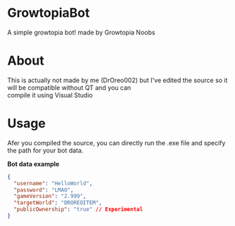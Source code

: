 # GrowtopiaBot
A simple growtopia bot! made by Growtopia Noobs

# About
This is actually not made by me (DrOreo002) but I've edited the source so it will be compatible without QT and you can  
compile it using Visual Studio  

# Usage
Afer you compiled the source, you can directly run the .exe file and specify the path for your bot data.

**Bot data example**  
```json
{
  "username": "HelloWorld",
  "password": "LMAO",
  "gameVersion": "2.999",
  "targetWorld": "DROREOITEM",
  "publicOwnership": "true" // Experimental
}
```

